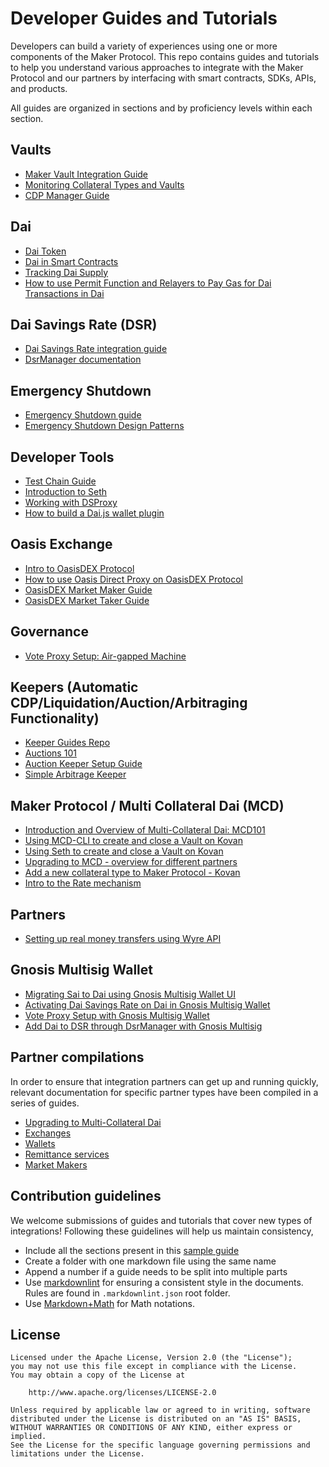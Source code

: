 # Developer Guides and Tutorials

Developers can build a variety of experiences using one or more components of the Maker Protocol. This repo contains guides and tutorials to help you understand various approaches to integrate with the Maker Protocol and our partners by interfacing with smart contracts, SDKs, APIs, and products.

All guides are organized in sections and by proficiency levels within each section.

## Vaults

* [Maker Vault Integration Guide](https://github.com/makerdao/developerguides/blob/master/vault/vault-integration-guide/vault-integration-guide.md)
* [Monitoring Collateral Types and Vaults](https://github.com/makerdao/developerguides/blob/master/vault/monitoring-collateral-types-and-vaults/monitoring-collateral-types-and-vaults.md)
* [CDP Manager Guide](https://github.com/makerdao/developerguides/blob/master/vault/cdp-manager-guide/cdp-manager-guide.md)

## Dai

* [Dai Token](https://github.com/makerdao/developerguides/tree/master/dai/dai-token/dai-token.md)
* [Dai in Smart Contracts](https://github.com/makerdao/developerguides/blob/master/dai/dai-in-smart-contracts/dai-in-smart-contracts.md)
* [Tracking Dai Supply](https://github.com/makerdao/developerguides/blob/master/dai/dai-supply/dai-supply.md)
* [How to use Permit Function and Relayers to Pay Gas for Dai Transactions in Dai](https://github.com/makerdao/developerguides/blob/master/dai/how-to-use-permit-function/how-to-use-permit-function.md)

## Dai Savings Rate \(DSR\)

* [Dai Savings Rate integration guide](https://github.com/makerdao/developerguides/blob/master/dai/dsr-integration-guide/dsr-integration-guide.md)
* [DsrManager documentation](https://github.com/makerdao/developerguides/blob/master/dai/dsr-manager-docs/dsr-manager-docs.md)

## Emergency Shutdown

* [Emergency Shutdown guide](https://github.com/makerdao/developerguides/blob/master/mcd/emergency-shutdown/emergency-shutdown.md)
* [Emergency Shutdown Design Patterns](https://github.com/makerdao/developerguides/blob/master/mcd/emergency-shutdown-design-patterns/emergency-shutdown-design-patterns.md)

## Developer Tools

* [Test Chain Guide](https://github.com/makerdao/developerguides/blob/master/devtools/test-chain-guide/test-chain-guide.md)
* [Introduction to Seth](https://github.com/makerdao/developerguides/blob/master/devtools/seth/seth-guide/seth-guide.md)
* [Working with DSProxy](https://github.com/makerdao/developerguides/blob/master/devtools/working-with-dsproxy/working-with-dsproxy.md)
* [How to build a Dai.js wallet plugin](https://github.com/makerdao/developerguides/blob/master/devtools/Dai.js/How-to-build-dai-js-wallet-plugin.md)

## Oasis Exchange

* [Intro to OasisDEX Protocol](https://github.com/makerdao/developerguides/blob/master/Oasis/intro-to-oasis/intro-to-oasis.md)
* [How to use Oasis Direct Proxy on OasisDEX Protocol](https://github.com/makerdao/developerguides/blob/master/Oasis/oasis-direct-proxy/oasis-direct-proxy.md)
* [OasisDEX Market Maker Guide](https://github.com/makerdao/developerguides/blob/master/Oasis/oasisdex-market-maker-guide/oasisdex-market-maker-guide.md)
* [OasisDEX Market Taker Guide](https://github.com/makerdao/developerguides/blob/master/Oasis/oasisdex-market-taker-guide/oasisdex-market-taker-guide.md)

## Governance

* [Vote Proxy Setup: Air-gapped Machine](https://github.com/makerdao/developerguides/tree/master/governance/vote-proxy-setup-airgapped-machine/vote-proxy-setup-airgapped-machine.md)

## Keepers \(Automatic CDP/Liquidation/Auction/Arbitraging Functionality\)

* [Keeper Guides Repo](https://github.com/makerdao/developerguides/blob/master/keepers/README.md)
* [Auctions 101](https://github.com/makerdao/developerguides/blob/master/keepers/auctions/auctions-101.md)
* [Auction Keeper Setup Guide](https://github.com/makerdao/developerguides/blob/master/keepers/auction-keeper-bot-setup-guide/auction-keeper-bot-setup-guide.md)
* [Simple Arbitrage Keeper](https://github.com/makerdao/developerguides/blob/master/keepers/simple-arbitrage-keeper/simple-arbitrage-keeper.md)

## Maker Protocol / Multi Collateral Dai \(MCD\)

* [Introduction and Overview of Multi-Collateral Dai: MCD101](https://github.com/makerdao/developerguides/tree/master/mcd/mcd-101/mcd-101.md)
* [Using MCD-CLI to create and close a Vault on Kovan](https://github.com/makerdao/developerguides/blob/master/mcd/mcd-cli/mcd-cli-guide/mcd-cli-guide.md)
* [Using Seth to create and close a Vault on Kovan](https://github.com/makerdao/developerguides/blob/master/mcd/mcd-seth/mcd-seth.md)
* [Upgrading to MCD - overview for different partners](https://github.com/makerdao/developerguides/tree/master/mcd/upgrading-to-multi-collateral-dai/upgrading-to-multi-collateral-dai.md)
* [Add a new collateral type to Maker Protocol - Kovan](https://github.com/makerdao/developerguides/tree/master/mcd/add-collateral-type-testnet/add-collateral-type-testnet.md)
* [Intro to the Rate mechanism](https://github.com/makerdao/developerguides/tree/master/mcd/intro-rate-mechanism/intro-rate-mechanism.md)

## Partners

* [Setting up real money transfers using Wyre API](https://github.com/makerdao/developerguides/blob/master/partners/wyre-guide/wyre-guide.md)

## Gnosis Multisig Wallet

* [Migrating Sai to Dai using Gnosis Multisig Wallet UI](https://github.com/makerdao/developerguides/blob/master/gnosis-multisig/migrating-gnosis-multisig-guide/migrating-gnosis-multisig-guide.md)
* [Activating Dai Savings Rate on Dai in Gnosis Multisig Wallet](https://github.com/makerdao/developerguides/blob/master/gnosis-multisig/dsr-gnosis-multisig-guide/dsr-gnosis-multisig-guide.md)
* [Vote Proxy Setup with Gnosis Multisig Wallet](https://github.com/makerdao/developerguides/blob/master/gnosis-multisig/vote-proxy-setup-gnosis-multisig/vote-proxy-setup-gnosis-multisig.md)
* [Add Dai to DSR through DsrManager with Gnosis Multisig](https://github.com/makerdao/developerguides/blob/master/gnosis-multisig/dsr-gnosis-multisig-guide/dsr-manager-gnosis-multisig-guide.md)

## Partner compilations

In order to ensure that integration partners can get up and running quickly, relevant documentation for specific partner types have been compiled in a series of guides.

* [Upgrading to Multi-Collateral Dai](https://github.com/makerdao/developerguides/tree/master/mcd/upgrading-to-multi-collateral-dai/cli-mcd-migration.md)
* [Exchanges](https://github.com/makerdao/developerguides/tree/master/exchanges/README.md)
* [Wallets](https://github.com/makerdao/developerguides/blob/master/wallets/wallets/wallets.md)
* [Remittance services](https://github.com/makerdao/developerguides/blob/master/remittance/remittance.md)
* [Market Makers](https://github.com/makerdao/developerguides/blob/master/market-makers/market-makers.md)

## Contribution guidelines

We welcome submissions of guides and tutorials that cover new types of integrations! Following these guidelines will help us maintain consistency,

* Include all the sections present in this [sample guide](https://github.com/makerdao/developerguides/blob/master/sample/sample-guide/sample-guide.md)
* Create a folder with one markdown file using the same name
* Append a number if a guide needs to be split into multiple parts
* Use [markdownlint](https://github.com/DavidAnson/markdownlint/tree/v0.20.4) for ensuring a consistent style in the documents. Rules are found in `.markdownlint.json` root folder.
* Use [Markdown+Math](https://marketplace.visualstudio.com/items?itemName=goessner.mdmath) for Math notations.

## License

```text
Licensed under the Apache License, Version 2.0 (the "License");
you may not use this file except in compliance with the License.
You may obtain a copy of the License at

    http://www.apache.org/licenses/LICENSE-2.0

Unless required by applicable law or agreed to in writing, software
distributed under the License is distributed on an "AS IS" BASIS,
WITHOUT WARRANTIES OR CONDITIONS OF ANY KIND, either express or implied.
See the License for the specific language governing permissions and
limitations under the License.
```

